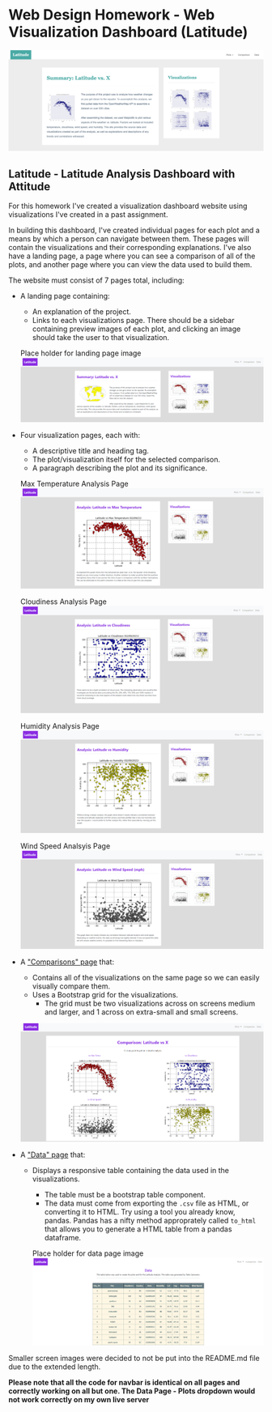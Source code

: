 # Web Design Homework - Web Visualization Dashboard (Latitude)

![Images/Original_landing.png](Visuals/original_landing.png)

## Latitude - Latitude Analysis Dashboard with Attitude

For this homework I've created a visualization dashboard website using visualizations I've created in a past assignment.

In building this dashboard, I've created individual pages for each plot and a means by which a person can navigate between them. These pages will contain the visualizations and their corresponding explanations. I've also have a landing page, a page where you can see a comparison of all of the plots, and another page where you can view the data used to build them.

The website must consist of 7 pages total, including:

* A landing page containing:
  * An explanation of the project.
  * Links to each visualizations page. There should be a sidebar containing preview images of each plot, and clicking an image should take the user to that visualization.

  Place holder for landing page image
  ![Images/landingResize.png](Visuals/landingResize.png)


* Four visualization pages, each with:
  * A descriptive title and heading tag.
  * The plot/visualization itself for the selected comparison.
  * A paragraph describing the plot and its significance.

  Max Temperature Analysis Page
  ![Images/MaxTemp_page.png](Visuals/MaxTemp_page.png)

  Cloudiness Analysis Page
  ![Images/Cloud_page.png](Visuals/Cloud_page.png)

  Humidity Analysis Page
  ![Images/Humidity_page.png](Visuals/Humidity_page.png)

  Wind Speed Analsyis Page
  ![Images/Wind_page.png](Visuals/Wind_page.png)


* A ["Comparisons" page](#comparisons-page) that:
  * Contains all of the visualizations on the same page so we can easily visually compare them.
  * Uses a Bootstrap grid for the visualizations.
    * The grid must be two visualizations across on screens medium and larger, and 1 across on extra-small and small screens.


  ![Images/Comparison_page.png](Visuals/Comparison_page.png)





* A ["Data" page](#data-page) that:
  * Displays a responsive table containing the data used in the visualizations.
    * The table must be a bootstrap table component.
    * The data must come from exporting the `.csv` file as HTML, or converting it to HTML. Try using a tool you already know, pandas. Pandas has a nifty method approprately called `to_html` that allows you to generate a HTML table from a pandas dataframe.

    Place holder for data page image
  ![Images/Data_page.png](Visuals/Data_page.png)


Smaller screen images were decided to not be put into the README.md file due to the extended length.

**Please note that all the code for navbar is identical on all pages and correctly working on all but one. The Data Page - Plots dropdown would not work correctly on my own live server** 
